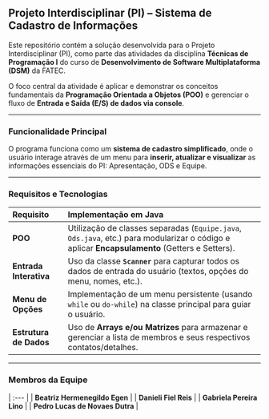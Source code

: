 ## Projeto Interdisciplinar (PI) – Sistema de Cadastro de Informações

Este repositório contém a solução desenvolvida para o Projeto Interdisciplinar (PI), como parte das atividades da disciplina **Técnicas de Programação I** do curso de **Desenvolvimento de Software Multiplataforma (DSM)** da FATEC.

O foco central da atividade é aplicar e demonstrar os conceitos fundamentais da **Programação Orientada a Objetos (POO)** e gerenciar o fluxo de **Entrada e Saída (E/S) de dados via console**.

---

### Funcionalidade Principal
O programa funciona como um **sistema de cadastro simplificado**, onde o usuário interage através de um menu para **inserir, atualizar e visualizar** as informações essenciais do PI: Apresentação, ODS e Equipe.

---

### Requisitos e Tecnologias

| Requisito | Implementação em Java |
| :--- | :--- |
| **POO** | Utilização de classes separadas (`Equipe.java`, `Ods.java`, etc.) para modularizar o código e aplicar **Encapsulamento** (Getters e Setters). |
| **Entrada Interativa** | Uso da classe **`Scanner`** para capturar todos os dados de entrada do usuário (textos, opções do menu, nomes, etc.). |
| **Menu de Opções** | Implementação de um menu persistente (usando `while` ou `do-while`) na classe principal para guiar o usuário. |
| **Estrutura de Dados** | Uso de **Arrays e/ou Matrizes** para armazenar e gerenciar a lista de membros e seus respectivos contatos/detalhes. |

---

### Membros da Equipe

| :--- |
| **Beatriz Hermenegildo Egen** |
| **Danieli Fiel Reis** |
| **Gabriela Pereira Lino** |
| **Pedro Lucas de Novaes Dutra** |
